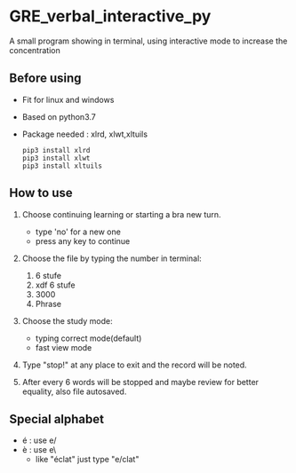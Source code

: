 # GRE_verbal_interactive_py

A small program showing in terminal, using interactive mode to increase the concentration

## Before using

- Fit for linux and windows
- Based on python3.7
- Package needed : xlrd, xlwt,xltuils

    ```
    pip3 install xlrd
    pip3 install xlwt
    pip3 install xltuils
    ```

## How to use

1. Choose continuing learning or starting a bra new turn.
   - type 'no' for a new one
   - press any key to continue

2. Choose the file by typing the number in terminal:
   1. 6 stufe
   2. xdf 6 stufe
   3. 3000
   4. Phrase

3. Choose the study mode:
   - typing correct mode(default)
   - fast view mode

4. Type "stop!" at any place to exit and the record will be noted.

5. After every 6 words will be stopped and maybe review for better equality, also file autosaved.

## Special alphabet
  - é : use e/
  - è : use e\
    - like "éclat" just type "e/clat"

